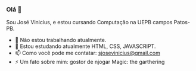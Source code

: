 ### Olá 👋

Sou José Vinicius, e estou cursando Computação na UEPB campos Patos-PB.

- 🔭 Não estou trabalhando atualmente.
- 🌱 Estou estudando atualmente HTML, CSS, JAVASCRIPT.
- 📫 Como você pode me contatar: sjosevinicius@gmail.com
- ⚡ Um fato sobre mim: gostor de njogar Magic: the garthering

